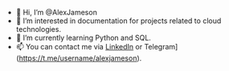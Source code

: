 - 👋 Hi, I’m @AlexJameson
- 👀 I’m interested in documentation for projects related to cloud technologies.
- 🌱 I’m currently learning Python and SQL.
- 📫 You can contact me via [LinkedIn](https://www.linkedin.com/in/alexander-y-a87527152/) or Telegram](https://t.me/username/alexjameson).

<!---
AlexJameson/AlexJameson is a ✨ special ✨ repository because its `README.md` (this file) appears on your GitHub profile.
You can click the Preview link to take a look at your changes.
--->
